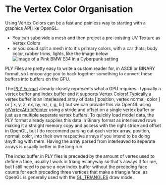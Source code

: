 # The Vertex Color Organisation
Using Vertex Colors can be a fast and painless way to starting with a graphics API like OpenGL.

* You can subdivide a mesh and then project a pre-existing UV Texture as Vertex Colors
* or you could split a mesh into it's primary colors, with a car thats; body color, rubber trims, lights, like the image below
![Image of a Pink BMW E34 in a Cyberpunk setting](https://camo.githubusercontent.com/6b0807eced228ca80a35a1427aae346c66eb2c0dce203671df39322b5d152612/68747470733a2f2f64617368626f6172642e736e617063726166742e696f2f736974655f6d656469612f6170706d656469612f323032332f31312f53637265656e73686f745f323032332d31312d30315f32312d35372d32372e706e67)

PLY Files are pretty easy to write a custom reader for, in ASCII or BINARY format, so I encourage you to hack together something to convert these buffers into buffers on the GPU.

The [PLY Format](https://paulbourke.net/dataformats/ply/) already closely represents what a GPU requires.. typically a vertex buffer and index buffer and it supports Vertex Colors! Typically a vertex buffer is an interleaved array of data [ position, vertex normal, color ] or [ x, y, z, nx, ny, nz, r, g, b ] but we can provide this via OpenGL using [glVertexAttribPointer](https://registry.khronos.org/OpenGL-Refpages/es2.0/) using a stride and offset on a single vertex buffer or just use multiple seperate vertex buffers. To quickly load model data, the PLY format already supplies this data in Binary format as interleaved rows making it a straight memory copy and access with the right stride and offset in OpenGL, but I do reccomend parsing out each vertex array, position, normal, color, into their own respective arrays if you intend to be doing anything with them. Having the array parsed from interleaved to seperate arrays is usually better in the long run.

The index buffer in PLY files is preceded by the amount of vertex used to define a face, usually I work in triangles anyway so that's always 3 for me, but I still need to parse a new index buffer without the preceding face counts for each proceding three vertices that make a triangle face, as OpenGL is generally used with the  [GL_TRIANGLES](https://registry.khronos.org/OpenGL-Refpages/es2.0/) draw mode.
